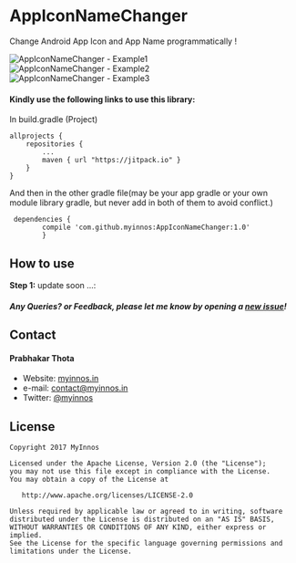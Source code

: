 # AppIconNameChanger
Change Android App Icon and App Name programmatically !

 ![AppIconNameChanger - Example1](https://s19.postimg.org/pr1esh99f/App_Icon_Name_Changer_example_01.png)
 `` `` `` `` `` `` `` ``
 ![AppIconNameChanger - Example2](https://s19.postimg.org/hmtanqmub/App_Icon_Name_Changer_example_02.png)
 `` `` `` `` `` `` `` ``
 ![AppIconNameChanger - Example3](https://s19.postimg.org/nc9j81t0j/App_Icon_Name_Changer_example_03.png)
  
  
#### Kindly use the following links to use this library:

In build.gradle (Project)

	allprojects {
		repositories {
			...
			maven { url "https://jitpack.io" }
		}
	}
	
And then in the other gradle file(may be your app gradle or your own module library gradle, but never add in both of them to avoid conflict.)
	
	 dependencies {
	        compile 'com.github.myinnos:AppIconNameChanger:1.0'
	        }

How to use
-----
**Step 1:** update soon ...:

##### Any Queries? or Feedback, please let me know by opening a [new issue](https://github.com/myinnos/AppIconNameChanger/issues/new)!

## Contact
#### Prabhakar Thota
* Website: [myinnos.in](http://www.myinnos.in "Prabhakar Thota")
* e-mail: contact@myinnos.in
* Twitter: [@myinnos](https://twitter.com/myinnos "Prabhakar Thota on twitter")         

License
-------

    Copyright 2017 MyInnos

    Licensed under the Apache License, Version 2.0 (the "License");
    you may not use this file except in compliance with the License.
    You may obtain a copy of the License at

       http://www.apache.org/licenses/LICENSE-2.0

    Unless required by applicable law or agreed to in writing, software
    distributed under the License is distributed on an "AS IS" BASIS,
    WITHOUT WARRANTIES OR CONDITIONS OF ANY KIND, either express or implied.
    See the License for the specific language governing permissions and
    limitations under the License.
